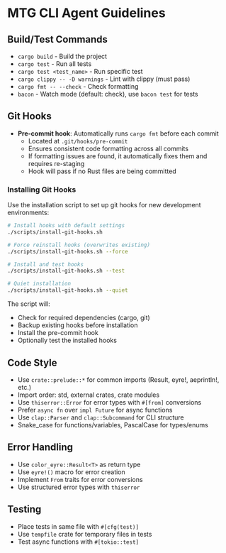 # MTG CLI Agent Guidelines

## Build/Test Commands
- `cargo build` - Build the project
- `cargo test` - Run all tests
- `cargo test <test_name>` - Run specific test
- `cargo clippy -- -D warnings` - Lint with clippy (must pass)
- `cargo fmt -- --check` - Check formatting
- `bacon` - Watch mode (default: check), use `bacon test` for tests

## Git Hooks
- **Pre-commit hook**: Automatically runs `cargo fmt` before each commit
  - Located at `.git/hooks/pre-commit`
  - Ensures consistent code formatting across all commits
  - If formatting issues are found, it automatically fixes them and requires re-staging
  - Hook will pass if no Rust files are being committed

### Installing Git Hooks
Use the installation script to set up git hooks for new development environments:

```bash
# Install hooks with default settings
./scripts/install-git-hooks.sh

# Force reinstall hooks (overwrites existing)
./scripts/install-git-hooks.sh --force

# Install and test hooks
./scripts/install-git-hooks.sh --test

# Quiet installation
./scripts/install-git-hooks.sh --quiet
```

The script will:
- Check for required dependencies (cargo, git)
- Backup existing hooks before installation
- Install the pre-commit hook
- Optionally test the installed hooks

## Code Style
- Use `crate::prelude::*` for common imports (Result, eyre!, aeprintln!, etc.)
- Import order: std, external crates, crate modules
- Use `thiserror::Error` for error types with `#[from]` conversions
- Prefer `async fn` over `impl Future` for async functions
- Use `clap::Parser` and `clap::Subcommand` for CLI structure
- Snake_case for functions/variables, PascalCase for types/enums

## Error Handling
- Use `color_eyre::Result<T>` as return type
- Use `eyre!()` macro for error creation
- Implement `From` traits for error conversions
- Use structured error types with `thiserror`

## Testing
- Place tests in same file with `#[cfg(test)]`
- Use `tempfile` crate for temporary files in tests
- Test async functions with `#[tokio::test]`